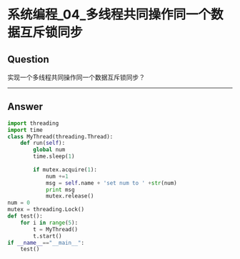 # 系统编程_04_多线程共同操作同一个数据互斥锁同步


## Question
实现一个多线程共同操作同一个数据互斥锁同步？

----

## Answer
```python
import threading
import time
class MyThread(threading.Thread):
    def run(self):
        global num
        time.sleep(1)
    
        if mutex.acquire(1):
            num +=1
            msg = self.name + 'set num to ' +str(num)
            print msg
            mutex.release()
num = 0
mutex = threading.Lock()
def test():
    for i in range(5):
        t = MyThread()
        t.start()
if __name__=="__main__":
    test()
```